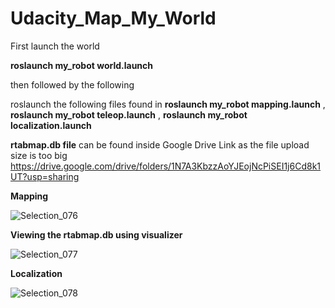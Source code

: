 # Udacity_Map_My_World

First launch the world

**roslaunch my_robot world.launch**

then followed by the following

roslaunch the following files found in **roslaunch my_robot mapping.launch** , **roslaunch my_robot teleop.launch** , **roslaunch my_robot localization.launch**

**rtabmap.db file** can be found inside Google Drive Link as the file upload size is too big
https://drive.google.com/drive/folders/1N7A3KbzzAoYJEojNcPiSEI1j6Cd8k1UT?usp=sharing


**Mapping**

![Selection_076](https://user-images.githubusercontent.com/53950231/146678873-95a6c0fc-709c-4aae-880c-e63d06b98718.png)

**Viewing the rtabmap.db using visualizer**

![Selection_077](https://user-images.githubusercontent.com/53950231/146678961-5eeb9891-60bd-450b-8231-303e2c4da36b.png)

**Localization**

![Selection_078](https://user-images.githubusercontent.com/53950231/146679496-de0d63fe-3a36-4688-927f-2e2d4c067b01.png)

